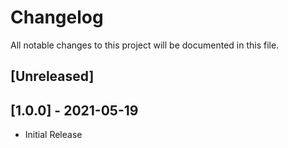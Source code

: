 # Changelog
All notable changes to this project will be documented in this file.

## [Unreleased]

## [1.0.0] - 2021-05-19
- Initial Release
